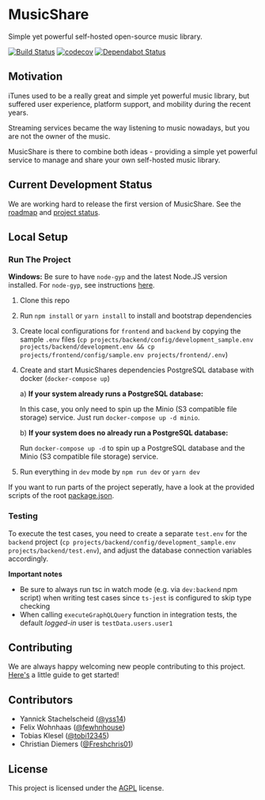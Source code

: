 # MusicShare

Simple yet powerful self-hosted open-source music library.

[![Build Status](https://travis-ci.com/yss14/musicshare.svg?branch=master)](https://travis-ci.com/yss14/musicshare)
[![codecov](https://codecov.io/gh/yss14/musicshare/branch/master/graph/badge.svg)](https://codecov.io/gh/yss14/musicshare)
[![Dependabot Status](https://api.dependabot.com/badges/status?host=github&repo=yss14/musicshare)](https://dependabot.com)

## Motivation

iTunes used to be a really great and simple yet powerful music library, but suffered user experience, platform support, and mobility during the recent years.

Streaming services became the way listening to music nowadays, but you are not the owner of the music.

MusicShare is there to combine both ideas - providing a simple yet powerful service to manage and share your own self-hosted music library.

## Current Development Status

We are working hard to release the first version of MusicShare. See the [roadmap](https://github.com/yss14/musicshare/wiki/Roadmap) and [project status](https://github.com/yss14/musicshare/projects).

## Local Setup

### Run The Project

**Windows:** Be sure to have `node-gyp` and the latest Node.JS version installed. For `node-gyp`, see instructions [here](https://github.com/nodejs/node-gyp#installation).

1. Clone this repo
2. Run `npm install` or `yarn install` to install and bootstrap dependencies
3. Create local configurations for `frontend` and `backend` by copying the sample `.env` files (`cp projects/backend/config/development_sample.env projects/backend/development.env && cp projects/frontend/config/sample.env projects/frontend/.env`)
4. Create and start MusicShares dependencies PostgreSQL database with docker (`docker-compose up`)

   a) **If your system already runs a PostgreSQL database:**

   In this case, you only need to spin up the Minio (S3 compatible file storage) service. Just run `docker-compose up -d minio`.

   b) **If your system does no already run a PostgreSQL database:**

   Run `docker-compose up -d` to spin up a PostgreSQL database and the Minio (S3 compatible file storage) service.

5. Run everything in `dev` mode by `npm run dev` or `yarn dev`

If you want to run parts of the project seperatly, have a look at the provided scripts of the root [package.json](package.json).

### Testing

To execute the test cases, you need to create a separate `test.env` for the `backend`
project (`cp projects/backend/config/development_sample.env projects/backend/test.env`),
and adjust the database connection variables accordingly.

**Important notes**

- Be sure to always run tsc in watch mode (e.g. via `dev:backend` npm script) when writing test cases since `ts-jest` is configured to skip type checking
- When calling `executeGraphQLQuery` function in integration tests, the default _logged-in_ user is `testData.users.user1`

## Contributing

We are always happy welcoming new people contributing to this project. [Here's](https://github.com/yss14/musicshare/wiki/Contributing) a little guide to get started!

## Contributors

- Yannick Stachelscheid ([@yss14](https://github.com/yss14))
- Felix Wohnhaas ([@fewhnhouse](https://github.com/fewhnhouse))
- Tobias Klesel ([@tobi12345](https://github.com/tobi12345))
- Christian Diemers ([@Freshchris01](https://github.com/Freshchris01))

## License

This project is licensed under the [AGPL](LICENSE) license.
